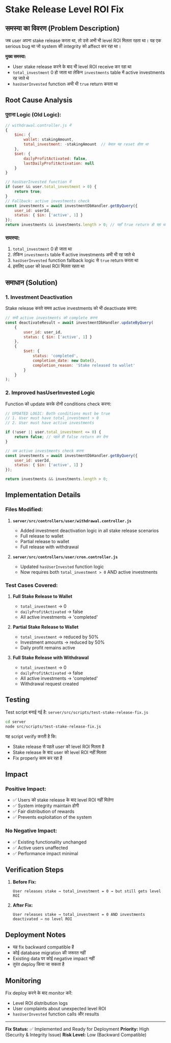 # Stake Release Level ROI Fix

## समस्या का विवरण (Problem Description)

जब user अपना stake release करता था, तो उसे अभी भी level ROI मिलता रहता था। यह एक serious bug था जो system की integrity को affect कर रहा था।

**मुख्य समस्या:**
- User stake release करने के बाद भी level ROI receive कर रहा था
- `total_investment` 0 हो जाता था लेकिन `investments` table में active investments रह जाते थे
- `hasUserInvested` function अभी भी `true` return करता था

## Root Cause Analysis

### पुराना Logic (Old Logic):
```javascript
// withdrawal.controller.js में
{
    $inc: {
        wallet: stakingAmount,
        total_investment: -stakingAmount  // केवल यह reset होता था
    },
    $set: {
        dailyProfitActivated: false,
        lastDailyProfitActivation: null
    }
}

// hasUserInvested function में
if (user && user.total_investment > 0) {
    return true;
}
// Fallback: active investments check
const investments = await investmentDbHandler.getByQuery({
    user_id: userId,
    status: { $in: ['active', 1] }
});
return investments && investments.length > 0; // यहाँ true return हो रहा था
```

### समस्या:
1. `total_investment` 0 हो जाता था
2. लेकिन `investments` table में active investments अभी भी रह जाते थे
3. `hasUserInvested` function fallback logic से `true` return करता था
4. इसलिए user को level ROI मिलता रहता था

## समाधान (Solution)

### 1. Investment Deactivation
Stake release करते समय active investments को भी deactivate करना:

```javascript
// सभी active investments को complete करना
const deactivateResult = await investmentDbHandler.updateByQuery(
    { 
        user_id: user_id,
        status: { $in: ['active', 1] }
    },
    {
        $set: {
            status: 'completed',
            completion_date: new Date(),
            completion_reason: 'Stake released to wallet'
        }
    }
);
```

### 2. Improved hasUserInvested Logic
Function को update करके दोनों conditions check करना:

```javascript
// UPDATED LOGIC: Both conditions must be true
// 1. User must have total_investment > 0 
// 2. User must have active investments

if (!user || user.total_investment <= 0) {
    return false; // पहले ही false return कर देना
}

// अब active investments check करना
const investments = await investmentDbHandler.getByQuery({
    user_id: userId,
    status: { $in: ['active', 1] }
});

return investments && investments.length > 0;
```

## Implementation Details

### Files Modified:

1. **`server/src/controllers/user/withdrawal.controller.js`**
   - Added investment deactivation logic in all stake release scenarios
   - Full release to wallet
   - Partial release to wallet  
   - Full release with withdrawal

2. **`server/src/controllers/user/cron.controller.js`**
   - Updated `hasUserInvested` function logic
   - Now requires both `total_investment > 0` AND active investments

### Test Cases Covered:

1. **Full Stake Release to Wallet**
   - `total_investment` → 0
   - `dailyProfitActivated` → false
   - All active investments → 'completed'

2. **Partial Stake Release to Wallet**
   - `total_investment` → reduced by 50%
   - Investment amounts → reduced by 50%
   - Daily profit remains active

3. **Full Stake Release with Withdrawal**
   - `total_investment` → 0
   - `dailyProfitActivated` → false
   - All active investments → 'completed'
   - Withdrawal request created

## Testing

Test script बनाई गई है: `server/src/scripts/test-stake-release-fix.js`

```bash
cd server
node src/scripts/test-stake-release-fix.js
```

यह script verify करती है कि:
- Stake release से पहले user को level ROI मिलता है
- Stake release के बाद user को level ROI नहीं मिलता
- Fix properly काम कर रहा है

## Impact

### Positive Impact:
- ✅ Users को stake release के बाद level ROI नहीं मिलेगा
- ✅ System integrity maintain होगी
- ✅ Fair distribution of rewards
- ✅ Prevents exploitation of the system

### No Negative Impact:
- ✅ Existing functionality unchanged
- ✅ Active users unaffected
- ✅ Performance impact minimal

## Verification Steps

1. **Before Fix:**
   ```
   User releases stake → total_investment = 0 → but still gets level ROI
   ```

2. **After Fix:**
   ```
   User releases stake → total_investment = 0 AND investments deactivated → no level ROI
   ```

## Deployment Notes

- यह fix backward compatible है
- कोई database migration की जरूरत नहीं
- Existing data पर कोई negative impact नहीं
- तुरंत deploy किया जा सकता है

## Monitoring

Fix deploy करने के बाद monitor करें:
- Level ROI distribution logs
- User complaints about unexpected level ROI
- `hasUserInvested` function calls और results

---

**Fix Status:** ✅ Implemented and Ready for Deployment
**Priority:** High (Security & Integrity Issue)
**Risk Level:** Low (Backward Compatible)
